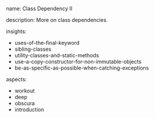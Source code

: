 name: Class Dependency II

description: More on class dependencies.

insights:
  - uses-of-the-final-keyword
  - sibling-classes
  - utility-classes-and-static-methods
  - use-a-copy-constructor-for-non-immutable-objects
  - be-as-specific-as-possible-when-catching-exceptions
 
aspects:
  - workout
  - deep
  - obscura
  - introduction